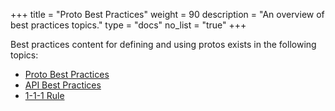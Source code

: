 +++
title = "Proto Best Practices"
weight = 90
description = "An overview of best practices topics."
type = "docs"
no_list = "true"
+++

Best practices content for defining and using protos exists in the following
topics:

*   [Proto Best Practices](/programming-guides/dos-donts)
*   [API Best Practices](/programming-guides/api)
*   [1-1-1 Rule](/programming-guides/1-1-1)
